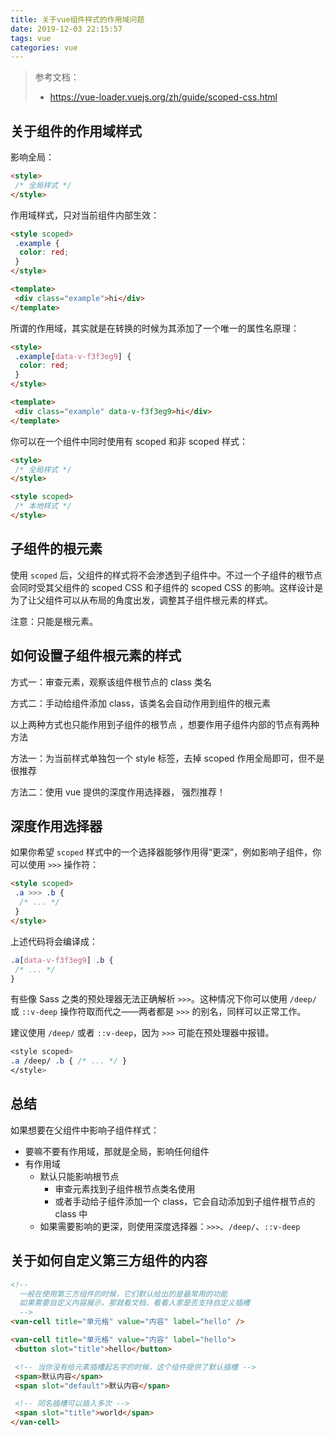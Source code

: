 ```yaml
---
title: 关于vue组件样式的作用域问题
date: 2019-12-03 22:15:57
tags: vue
categories: vue
---
```


> 参考文档：
>
> - <https://vue-loader.vuejs.org/zh/guide/scoped-css.html>

## 关于组件的作用域样式

影响全局：

```html
<style>
 /* 全局样式 */
</style>
```

作用域样式，只对当前组件内部生效：

```html
<style scoped>
 .example {
  color: red;
 }
</style>

<template>
 <div class="example">hi</div>
</template>
```

所谓的作用域，其实就是在转换的时候为其添加了一个唯一的属性名原理：

```html
<style>
 .example[data-v-f3f3eg9] {
  color: red;
 }
</style>

<template>
 <div class="example" data-v-f3f3eg9>hi</div>
</template>
```

你可以在一个组件中同时使用有 scoped 和非 scoped 样式：

```html
<style>
 /* 全局样式 */
</style>

<style scoped>
 /* 本地样式 */
</style>
```

## 子组件的根元素

使用 `scoped` 后，父组件的样式将不会渗透到子组件中。不过一个子组件的根节点会同时受其父组件的 scoped CSS 和子组件的 scoped CSS 的影响。这样设计是为了让父组件可以从布局的角度出发，调整其子组件根元素的样式。

注意：只能是根元素。

## 如何设置子组件根元素的样式

方式一：审查元素，观察该组件根节点的 class 类名

方式二：手动给组件添加 class，该类名会自动作用到组件的根元素

以上两种方式也只能作用到子组件的根节点 ，想要作用子组件内部的节点有两种方法

方法一：为当前样式单独包一个 style 标签，去掉 scoped 作用全局即可，但不是很推荐

方法二：使用 vue 提供的深度作用选择器， 强烈推荐！

## 深度作用选择器

如果你希望 `scoped` 样式中的一个选择器能够作用得“更深”，例如影响子组件，你可以使用 `>>>` 操作符：

```html
<style scoped>
 .a >>> .b {
  /* ... */
 }
</style>
```

上述代码将会编译成：

```css
.a[data-v-f3f3eg9] .b {
 /* ... */
}
```

有些像 Sass 之类的预处理器无法正确解析 `>>>`。这种情况下你可以使用 `/deep/` 或 `::v-deep` 操作符取而代之——两者都是 `>>>` 的别名，同样可以正常工作。

建议使用 `/deep/` 或者 `::v-deep`，因为 `>>>` 可能在预处理器中报错。

```css
<style scoped>
.a /deep/ .b { /* ... */ }
</style>
```

## 总结

如果想要在父组件中影响子组件样式：

- 要嘛不要有作用域，那就是全局，影响任何组件
- 有作用域
  - 默认只能影响根节点
    - 审查元素找到子组件根节点类名使用
    - 或者手动给子组件添加一个 class，它会自动添加到子组件根节点的 class 中
  - 如果需要影响的更深，则使用深度选择器：`>>>`、`/deep/`、`::v-deep`

## 关于如何自定义第三方组件的内容

```html
<!--
  一般在使用第三方组件的时候，它们默认给出的是最常用的功能
  如果需要自定义内容展示，那就看文档，看看人家是否支持自定义插槽
  -->
<van-cell title="单元格" value="内容" label="hello" />

<van-cell title="单元格" value="内容" label="hello">
 <button slot="title">hello</button>

 <!-- 当你没有给元素插槽起名字的时候，这个组件提供了默认插槽 -->
 <span>默认内容</span>
 <span slot="default">默认内容</span>

 <!-- 同名插槽可以插入多次 -->
 <span slot="title">world</span>
</van-cell>
```
